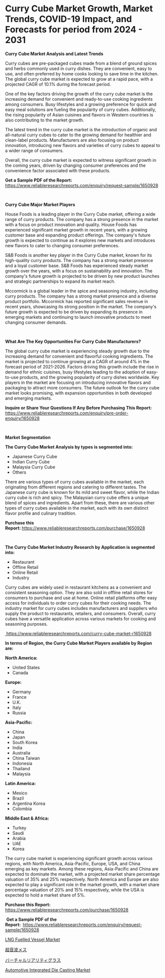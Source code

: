 <p><h1>Curry Cube Market Growth, Market Trends, COVID-19 Impact, and Forecasts for period from 2024 - 2031</h1></p><p><strong>Curry Cube Market Analysis and Latest Trends</strong></p>
<p><p>Curry cubes are pre-packaged cubes made from a blend of ground spices and herbs commonly used in curry dishes. They are convenient, easy to use, and often preferred by home cooks looking to save time in the kitchen. The global curry cube market is expected to grow at a rapid pace, with a projected CAGR of 10.1% during the forecast period.</p><p>One of the key factors driving the growth of the curry cube market is the increasing demand for convenient and ready-to-use cooking ingredients among consumers. Busy lifestyles and a growing preference for quick and easy meal solutions are fueling the popularity of curry cubes. Additionally, the rising popularity of Asian cuisines and flavors in Western countries is also contributing to the market growth.</p><p>The latest trend in the curry cube market is the introduction of organic and all-natural curry cubes to cater to the growing demand for healthier and clean-label products. Manufacturers are also focusing on product innovation, introducing new flavors and varieties of curry cubes to appeal to a wider range of consumers.</p><p>Overall, the curry cube market is expected to witness significant growth in the coming years, driven by changing consumer preferences and the convenience factor associated with these products.</p></p>
<p><strong>Get a Sample PDF of the Report:&nbsp;</strong> <a href="https://www.reliableresearchreports.com/enquiry/request-sample/1650928">https://www.reliableresearchreports.com/enquiry/request-sample/1650928</a></p>
<p>&nbsp;</p>
<p><strong>Curry Cube Major Market Players</strong></p>
<p><p>House Foods is a leading player in the Curry Cube market, offering a wide range of curry products. The company has a strong presence in the market with a focus on product innovation and quality. House Foods has experienced significant market growth in recent years, with a growing customer base and expanding product offerings. The company's future growth is expected to continue as it explores new markets and introduces new flavors to cater to changing consumer preferences.</p><p>S&B Foods is another key player in the Curry Cube market, known for its high-quality curry products. The company has a strong market presence and a loyal customer base. S&B Foods has experienced steady market growth over the years, with a focus on sustainability and innovation. The company's future growth is projected to be driven by new product launches and strategic partnerships to expand its market reach.</p><p>Mccormick is a global leader in the spice and seasoning industry, including curry products. The company has a strong market presence and a diverse product portfolio. Mccormick has reported significant sales revenue in recent years, showcasing its strong position in the market. The company's future growth is expected to be driven by expanding its presence in emerging markets and continuing to launch innovative products to meet changing consumer demands.</p></p>
<p>&nbsp;</p>
<p><strong>What Are The Key Opportunities For Curry Cube Manufacturers?</strong></p>
<p><p>The global curry cube market is experiencing steady growth due to the increasing demand for convenient and flavorful cooking ingredients. The market is projected to continue growing at a CAGR of around 4% in the forecast period of 2021-2026. Factors driving this growth include the rise in demand for ethnic cuisines, busy lifestyles leading to the adoption of easy-to-use products, and the growing popularity of curry dishes worldwide. Key players in the market are focusing on introducing innovative flavors and packaging to attract more consumers. The future outlook for the curry cube market looks promising, with expansion opportunities in both developed and emerging markets.</p></p>
<p><strong>Inquire or Share Your Questions If Any Before Purchasing This Report:</strong> <a href="https://www.reliableresearchreports.com/enquiry/pre-order-enquiry/1650928">https://www.reliableresearchreports.com/enquiry/pre-order-enquiry/1650928</a></p>
<p>&nbsp;</p>
<p><strong>Market Segmentation</strong></p>
<p><strong>The Curry Cube Market Analysis by types is segmented into:</strong></p>
<p><ul><li>Japanese Curry Cube</li><li>Indian Curry Cube</li><li>Malaysia Curry Cube</li><li>Others</li></ul></p>
<p><p>There are various types of curry cubes available in the market, each originating from different regions and catering to different tastes. The Japanese curry cube is known for its mild and sweet flavor, while the Indian curry cube is rich and spicy. The Malaysian curry cube offers a unique blend of spices and ingredients. Apart from these, there are various other types of curry cubes available in the market, each with its own distinct flavor profile and culinary tradition.</p></p>
<p><strong>Purchase this Report:&nbsp;</strong><a href="https://www.reliableresearchreports.com/purchase/1650928">https://www.reliableresearchreports.com/purchase/1650928</a></p>
<p>&nbsp;</p>
<p><strong>The Curry Cube Market Industry Research by Application is segmented into:</strong></p>
<p><ul><li>Restaurant</li><li>Offline Retail</li><li>Online Retail</li><li>Industry</li></ul></p>
<p><p>Curry cubes are widely used in restaurant kitchens as a convenient and consistent seasoning option. They are also sold in offline retail stores for consumers to purchase and use at home. Online retail platforms offer easy access for individuals to order curry cubes for their cooking needs. The industry market for curry cubes includes manufacturers and suppliers who supply the product to restaurants, retailers, and consumers. Overall, curry cubes have a versatile application across various markets for cooking and seasoning purposes.</p></p>
<p><a href="https://www.reliableresearchreports.com/curry-cube-market-r1650928">&nbsp;https://www.reliableresearchreports.com/curry-cube-market-r1650928</a></p>
<p><strong>In terms of Region, the Curry Cube Market Players available by Region are:</strong></p>
<p>
    <p> <strong> North America: </strong>
        <ul>
            <li>United States</li>
            <li>Canada</li>
        </ul>
        </p> 
    <p> <strong> Europe: </strong>
        <ul>
            <li>Germany</li>
            <li>France</li>
            <li>U.K.</li>
            <li>Italy</li>
            <li>Russia</li>
        </ul>
        </p> 
    <p> <strong> Asia-Pacific: </strong>
        <ul>
            <li>China</li>
            <li>Japan</li>
            <li>South Korea</li>
            <li>India</li>
            <li>Australia</li>
            <li>China Taiwan</li>
            <li>Indonesia</li>
            <li>Thailand</li>
            <li>Malaysia</li>
        </ul>
        </p> 
    <p> <strong> Latin America: </strong>
        <ul>
            <li>Mexico</li>
            <li>Brazil</li>
            <li>Argentina Korea</li>
            <li>Colombia</li>
        </ul>
        </p> 
    <p> <strong> Middle East & Africa: </strong>
        <ul>
            <li>Turkey</li>
            <li>Saudi</li>
            <li>Arabia</li>
            <li>UAE</li>
            <li>Korea</li>
        </ul>
    </p>
    </p>
<p><p>The curry cube market is experiencing significant growth across various regions, with North America, Asia-Pacific, Europe, USA, and China emerging as key markets. Among these regions, Asia-Pacific and China are expected to dominate the market, with a projected market share percentage valuation of 35% and 25% respectively. North America and Europe are also expected to play a significant role in the market growth, with a market share percentage valuation of 20% and 15% respectively, while the USA is expected to hold a market share of 5%.</p></p>
<p><strong>Purchase this Report: </strong><a href="https://www.reliableresearchreports.com/purchase/1650928">https://www.reliableresearchreports.com/purchase/1650928</a></p>
<p>&nbsp;<strong>Get a Sample PDF of the Report:&nbsp;&nbsp;</strong><a href="https://www.reliableresearchreports.com/enquiry/request-sample/1650928">https://www.reliableresearchreports.com/enquiry/request-sample/1650928</a></p>
<p><strong></strong></p>
<p><p><a href="https://issuu.com/reportprime-2/docs/lng-fuelled-vessel-market-size-2030.pptx">LNG Fuelled Vessel Market</a></p><p><a href="https://github.com/nemesis2824/Market-Research-Report-List-1/blob/main/761178917764.md">超音波メス</a></p><p><a href="https://github.com/pepo3k/Market-Research-Report-List-1/blob/main/661985617763.md">バーチャルリアリティグラス</a></p><p><a href="https://issuu.com/reportprime-2/docs/automotive-integrated-die-casting-market-size-2030">Automotive Integrated Die Casting Market</a></p></p>